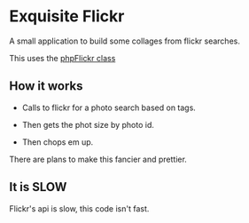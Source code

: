 # Exquisite Flickr

A small application to build some collages from flickr searches.

This uses the [phpFlickr class](http://phpflickr.com/)

## How it works

* Calls to flickr for a photo search based on tags.

* Then gets the phot size by photo id.

* Then chops em up.

There are plans to make this fancier and prettier.

## It is SLOW

Flickr's api is slow, this code isn't fast.